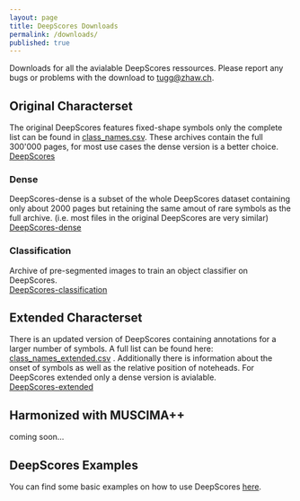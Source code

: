 ```yaml
---
layout: page
title: DeepScores Downloads
permalink: /downloads/
published: true
---
```

Downloads for all the avialable DeepScores ressources. Please report any bugs or problems with the download to [tugg@zhaw.ch](mailto:tugg@zhaw.ch).

## Original Characterset
The original DeepScores features fixed-shape symbols only the complete list can be found in [class_names.csv]({{site.baseurl}}/class_names/class_names.csv). These archives contain the full 300'000 pages, for most use cases the dense version is a better choice.
[DeepScores](https://repository.cloudlab.zhaw.ch/artifactory/deepscores/archives/2017/)

### Dense
DeepScores-dense is a subset of the whole DeepScores dataset containing only about 2000 pages but retaining the same amout of rare symbols as the full archive. (i.e. most files in the original DeepScores are very similar)
[DeepScores-dense](https://repository.cloudlab.zhaw.ch/artifactory/deepscores/deep_scores_dense.zip)

### Classification
Archive of pre-segmented images to train an object classifier on DeepScores.  
[DeepScores-classification](https://repository.cloudlab.zhaw.ch/artifactory/deepscores/classification/DeepScores2017_classification.zip)  


## Extended Characterset
There is an updated version of DeepScores containing annotations for a larger number of symbols. A full list can be found here: [class_names_extended.csv]({{site.baseurl}}/class_names/class_names_extended.csv)  . Additionally there is information about the onset of symbols as well as the relative position of noteheads. For DeepScores extended only a dense version is avialable.  
[DeepScores-extended](https://repository.cloudlab.zhaw.ch:443/artifactory/deepscores/ds_extended.zip)

## Harmonized with MUSCIMA++
coming soon...


## DeepScores Examples
You can find some basic examples on how to use DeepScores [here](https://github.com/tuggeluk/DeepScoresExamples).
